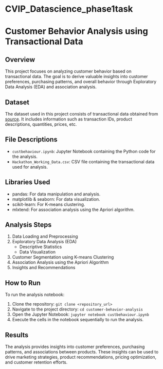 # CVIP_Datascience_phase1task
# Customer Behavior Analysis using Transactional Data

## Overview
This project focuses on analyzing customer behavior based on transactional data. The goal is to derive valuable insights into customer preferences, purchasing patterns, and overall behavior through Exploratory Data Analysis (EDA) and association analysis.

## Dataset
The dataset used in this project consists of transactional data obtained from [source](link_to_data_source). It includes information such as transaction IDs, product descriptions, quantities, prices, etc.

## File Descriptions
- `custbehaviour.ipynb`: Jupyter Notebook containing the Python code for the analysis.
- `Hackathon_Working_Data.csv`: CSV file containing the transactional data used for analysis.

## Libraries Used
- pandas: For data manipulation and analysis.
- matplotlib & seaborn: For data visualization.
- scikit-learn: For K-means clustering.
- mlxtend: For association analysis using the Apriori algorithm.

## Analysis Steps
1. Data Loading and Preprocessing
2. Exploratory Data Analysis (EDA)
    - Descriptive Statistics
    - Data Visualization
3. Customer Segmentation using K-means Clustering
4. Association Analysis using the Apriori Algorithm
5. Insights and Recommendations

## How to Run
To run the analysis notebook:
1. Clone the repository: `git clone <repository_url>`
2. Navigate to the project directory: `cd customer-behavior-analysis`
3. Open the Jupyter Notebook: `jupyter notebook custbehaviour.ipynb`
4. Execute the cells in the notebook sequentially to run the analysis.

## Results
The analysis provides insights into customer preferences, purchasing patterns, and associations between products. These insights can be used to drive marketing strategies, product recommendations, pricing optimization, and customer retention efforts.


